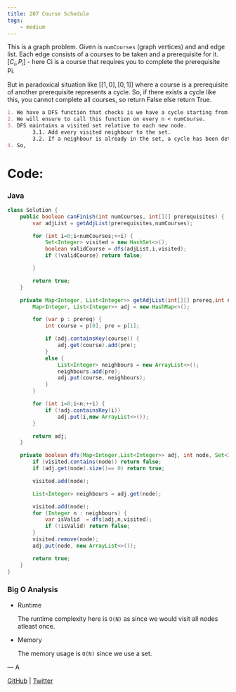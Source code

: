 ```yaml
---
title: 207 Course Schedule
tags:
    - medium
---
```




This is a graph problem. Given is `numCourses` (graph vertices) and and edge list. Each edge consists of a courses to be taken and a prerequisite for it. $[C_i,P_i]$ - here Ci is a course that requires you to complete the prerequisite Pi.

But in paradoxical situation like $[[1,0],[0,1]]$ where a course is a prerequisite of another prerequisite represents a cycle. So, if there exists a cycle like this, you cannot complete all courses, so return False else return True.

```markdown
1. We have a DFS function that checks is we have a cycle starting from every node
2. We will ensure to call this function on every n < numCourse.
3. DFS maintains a visited set relative to each new node.
		3.1. Add every visited neighbour to the set.
		3.2. If a neighbour is already in the set, a cycle has been detected.
4. So,
```

# Code:

### Java

```java
class Solution {
    public boolean canFinish(int numCourses, int[][] prerequisites) {
        var adjList = getAdjList(prerequisites,numCourses);

        for (int i=0;i<numCourses;++i) {
            Set<Integer> visited = new HashSet<>();
            boolean validCourse = dfs(adjList,i,visited);
            if (!validCourse) return false;

        }

        return true;
    }

    private Map<Integer, List<Integer>> getAdjList(int[][] prereq,int n) {
        Map<Integer, List<Integer>> adj = new HashMap<>();

        for (var p : prereq) {
            int course = p[0], pre = p[1];

            if (adj.containsKey(course)) {
                adj.get(course).add(pre);
            }
            else {
                List<Integer> neighbours = new ArrayList<>();
                neighbours.add(pre);
                adj.put(course, neighbours);
            }
        }

        for (int i=0;i<n;++i) {
            if (!adj.containsKey(i))
                adj.put(i,new ArrayList<>());
        }

        return adj;
    }

    private boolean dfs(Map<Integer,List<Integer>> adj, int node, Set<Integer> visited) {
        if (visited.contains(node)) return false; 
        if (adj.get(node).size()== 0) return true;

        visited.add(node);

        List<Integer> neighbours = adj.get(node);

        visited.add(node);
        for (Integer n : neighbours) {
            var isValid  = dfs(adj,n,visited);
            if (!isValid) return false;
        }
        visited.remove(node);
        adj.put(node, new ArrayList<>());

        return true;
    }
}
```

### Big O Analysis

- Runtime
    
    The runtime complexity here is `O(N)` as since we would visit all nodes atleast once.
    
- Memory
    
    The memory usage is `O(N)` since we use a set.
    

— A

[GitHub](https://github.com/AtharvaKamble) | [Twitter](https://twitter.com/AtharvaKamble07)